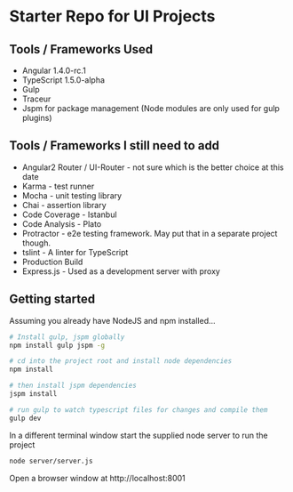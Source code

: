 # Starter Repo for UI Projects


## Tools / Frameworks Used
 - Angular 1.4.0-rc.1
 - TypeScript 1.5.0-alpha
 - Gulp
 - Traceur
 - Jspm for package management (Node modules are only used for gulp plugins)
 
## Tools / Frameworks I still need to add
 - Angular2 Router / UI-Router - not sure which is the better choice at this date
 - Karma - test runner
 - Mocha - unit testing library
 - Chai - assertion library
 - Code Coverage - Istanbul
 - Code Analysis - Plato
 - Protractor - e2e testing framework. May put that in a separate project though.
 - tslint - A linter for TypeScript
 - Production Build
 - Express.js - Used as a development server with proxy
 
 ## Getting started
 
 Assuming you already have NodeJS and npm installed...
 
  ```bash
  # Install gulp, jspm globally
  npm install gulp jspm -g
  
  # cd into the project root and install node dependencies
  npm install
  
  # then install jspm dependencies
  jspm install
  
  # run gulp to watch typescript files for changes and compile them
  gulp dev
  
  ```
  
  In a different terminal window start the supplied node server to run the project
  
  ```bash
  node server/server.js
  ```
  
  Open a browser window at http://localhost:8001